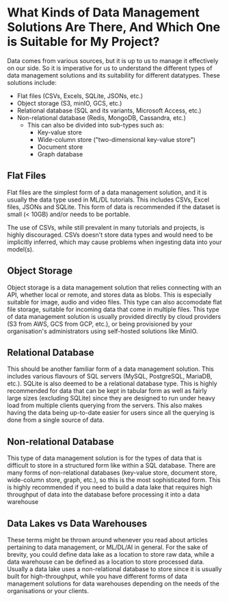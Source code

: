 # What Kinds of Data Management Solutions Are There, And Which One is Suitable for My Project?

Data comes from various sources, but it is up to us to manage it 
effectively on our side. So it is imperative for us to understand the 
different types of data management solutions and its suitability for 
different datatypes. These solutions include:

- Flat files (CSVs, Excels, SQLite, JSONs, etc.)
- Object storage (S3, minIO, GCS, etc.)
- Relational database (SQL and its variants, Microsoft Access, etc.)
- Non-relational database (Redis, MongoDB, Cassandra, etc.) 
  + This can also be divided into sub-types such as:
    * Key-value store
    * Wide-column store ("two-dimensional key-value store")
    * Document store
    * Graph database

## Flat Files

Flat files are the simplest form of a data management solution, and it 
is usually the data type used in ML/DL tutorials. This includes CSVs,
Excel files, JSONs and SQLite. This form of data is recommended if the 
dataset is small (< 10GB) and/or needs to be portable.

The use of CSVs, while still prevalent in many tutorials and projects,
is highly discouraged. CSVs doesn't store data types and would need to 
be implicitly inferred, which may cause problems when ingesting data 
into your model(s).

## Object Storage

Object storage is a data management solution that relies connecting 
with an API, whether local or remote, and stores data as blobs. This 
is especially suitable for image, audio and video files. This type can
also accomodate flat file storage, suitable for incoming data that come
in multiple files. This type of data management solution is usually 
provided directly by cloud providers (S3 from AWS, GCS from GCP, etc.),
or being provisioned by your organisation's administrators using 
self-hosted solutions like MinIO.

## Relational Database

This should be another familiar form of a data management solution. 
This includes various flavours of SQL servers (MySQL, PostgreSQL, 
MariaDB, etc.). SQLite is also deemed to be a relational database type.
This is highly recommended for data that can be kept in tabular form
as well as fairly large sizes (excluding SQLite) since they are 
designed to run under heavy load from multiple clients querying from 
the servers. This also makes having the data being up-to-date easier 
for users since all the querying is done from a single source of data.

## Non-relational Database

This type of data management solution is for the types of data that is
difficult to store in a structured form like within a SQL database. 
There are many forms of non-relational databases (key-value store, 
document store, wide-column store, graph, etc.), so this is the most 
sophisticated form. This is highly recommended if you need to build a 
data lake that requires high throughput of data into the database 
before processing it into a data warehouse

## Data Lakes vs Data Warehouses

These terms might be thrown around whenever you read about articles 
pertaining to data management, or ML/DL/AI in general. For the sake of 
brevity, you could define data lake as a location to store raw data, 
while a data warehouse can be defined as a location to store processed
data. Usually a data lake uses a non-relational database to store since
it is usually built for high-throughput, while you have different forms
of data management solutions for data warehouses depending on the needs
of the organisations or your clients.

